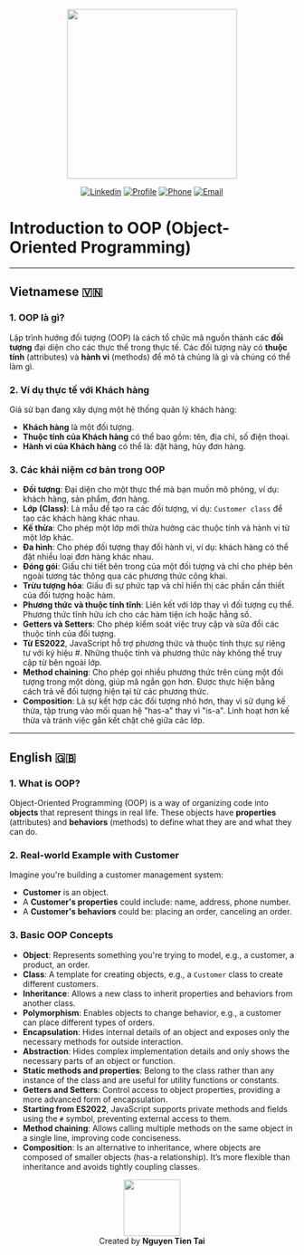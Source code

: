 <p align="center"><a href="https://profile-forme.com/" target="_blank"><img src="https://res.cloudinary.com/ecommerce2021/image/upload/v1659065987/avatar/logo_begsn1.png" width="300"></a></p>

<p align="center">
<a href="https://www.linkedin.com/in/tai-nguyen-tien-787545213/"><img src="https://img.icons8.com/color/48/000000/linkedin-circled--v1.png" alt="Linkedin"></a>
<a href="https://profile-forme.surge.sh"><img src="https://img.icons8.com/color/48/000000/internet--v1.png" alt="Profile"></a>
<a href="tel:0798805741"><img src="https://img.icons8.com/color/48/000000/apple-phone.png" alt="Phone"></a>
<a href="mailto:nguyentientai10@gmail.com"><img src="https://img.icons8.com/fluency/48/000000/send-mass-email.png" alt="Email"></a>
</p>

# Introduction to OOP (Object-Oriented Programming)

---

## Vietnamese 🇻🇳

### 1. OOP là gì?

Lập trình hướng đối tượng (OOP) là cách tổ chức mã nguồn thành các **đối tượng** đại diện cho các thực thể trong thực tế. Các đối tượng này có **thuộc tính** (attributes) và **hành vi** (methods) để mô tả chúng là gì và chúng có thể làm gì.

### 2. Ví dụ thực tế với Khách hàng

Giả sử bạn đang xây dựng một hệ thống quản lý khách hàng:

- **Khách hàng** là một đối tượng.
- **Thuộc tính của Khách hàng** có thể bao gồm: tên, địa chỉ, số điện thoại.
- **Hành vi của Khách hàng** có thể là: đặt hàng, hủy đơn hàng.

### 3. Các khái niệm cơ bản trong OOP

- **Đối tượng**: Đại diện cho một thực thể mà bạn muốn mô phỏng, ví dụ: khách hàng, sản phẩm, đơn hàng.
- **Lớp (Class)**: Là mẫu để tạo ra các đối tượng, ví dụ: `Customer class` để tạo các khách hàng khác nhau.
- **Kế thừa**: Cho phép một lớp mới thừa hưởng các thuộc tính và hành vi từ một lớp khác.
- **Đa hình**: Cho phép đối tượng thay đổi hành vi, ví dụ: khách hàng có thể đặt nhiều loại đơn hàng khác nhau.
- **Đóng gói**: Giấu chi tiết bên trong của một đối tượng và chỉ cho phép bên ngoài tương tác thông qua các phương thức công khai.
- **Trừu tượng hóa**: Giấu đi sự phức tạp và chỉ hiển thị các phần cần thiết của đối tượng hoặc hàm.
- **Phương thức và thuộc tính tĩnh**: Liên kết với lớp thay vì đối tượng cụ thể. Phương thức tĩnh hữu ích cho các hàm tiện ích hoặc hằng số.
- **Getters và Setters**: Cho phép kiểm soát việc truy cập và sửa đổi các thuộc tính của đối tượng.
- **Từ ES2022**, JavaScript hỗ trợ phương thức và thuộc tính thực sự riêng tư với ký hiệu #. Những thuộc tính và phương thức này không thể truy cập từ bên ngoài lớp.
- **Method chaining**: Cho phép gọi nhiều phương thức trên cùng một đối tượng trong một dòng, giúp mã ngắn gọn hơn. Được thực hiện bằng cách trả về đối tượng hiện tại từ các phương thức.
- **Composition**: Là sự kết hợp các đối tượng nhỏ hơn, thay vì sử dụng kế thừa, tập trung vào mối quan hệ "has-a" thay vì "is-a". Linh hoạt hơn kế thừa và tránh việc gắn kết chặt chẽ giữa các lớp.

---

## English 🇬🇧

### 1. What is OOP?

Object-Oriented Programming (OOP) is a way of organizing code into **objects** that represent things in real life. These objects have **properties** (attributes) and **behaviors** (methods) to define what they are and what they can do.

### 2. Real-world Example with Customer

Imagine you're building a customer management system:

- **Customer** is an object.
- A **Customer's properties** could include: name, address, phone number.
- A **Customer's behaviors** could be: placing an order, canceling an order.

### 3. Basic OOP Concepts

- **Object**: Represents something you're trying to model, e.g., a customer, a product, an order.
- **Class**: A template for creating objects, e.g., a `Customer` class to create different customers.
- **Inheritance**: Allows a new class to inherit properties and behaviors from another class.
- **Polymorphism**: Enables objects to change behavior, e.g., a customer can place different types of orders.
- **Encapsulation**: Hides internal details of an object and exposes only the necessary methods for outside interaction.
- **Abstraction**: Hides complex implementation details and only shows the necessary parts of an object or function.
- **Static methods and properties**: Belong to the class rather than any instance of the class and are useful for utility functions or constants.
- **Getters and Setters**: Control access to object properties, providing a more advanced form of encapsulation.
- **Starting from ES2022**, JavaScript supports private methods and fields using the `#` symbol, preventing external access to them.
- **Method chaining**: Allows calling multiple methods on the same object in a single line, improving code conciseness.
- **Composition**: Is an alternative to inheritance, where objects are composed of smaller objects (has-a relationship). It’s more flexible than inheritance and avoids tightly coupling classes.

<p align="center">
  <a href="https://profile-forme.com/" target="_blank"><img src="https://res.cloudinary.com/ecommerce2021/image/upload/v1659065987/avatar/logo_begsn1.png" width="100"></a>
  <br/>
  Created by <strong> Nguyen Tien Tai</strong>
</p>
